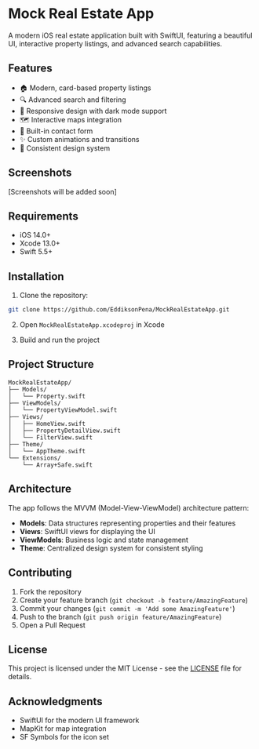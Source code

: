 # Mock Real Estate App

A modern iOS real estate application built with SwiftUI, featuring a beautiful UI, interactive property listings, and advanced search capabilities.

## Features

- 🏠 Modern, card-based property listings
- 🔍 Advanced search and filtering
- 📱 Responsive design with dark mode support
- 🗺️ Interactive maps integration
- 💬 Built-in contact form
- ✨ Custom animations and transitions
- 🎨 Consistent design system

## Screenshots

[Screenshots will be added soon]

## Requirements

- iOS 14.0+
- Xcode 13.0+
- Swift 5.5+

## Installation

1. Clone the repository:
```bash
git clone https://github.com/EddiksonPena/MockRealEstateApp.git
```

2. Open `MockRealEstateApp.xcodeproj` in Xcode

3. Build and run the project

## Project Structure

```
MockRealEstateApp/
├── Models/
│   └── Property.swift
├── ViewModels/
│   └── PropertyViewModel.swift
├── Views/
│   ├── HomeView.swift
│   ├── PropertyDetailView.swift
│   └── FilterView.swift
├── Theme/
│   └── AppTheme.swift
└── Extensions/
    └── Array+Safe.swift
```

## Architecture

The app follows the MVVM (Model-View-ViewModel) architecture pattern:

- **Models**: Data structures representing properties and their features
- **Views**: SwiftUI views for displaying the UI
- **ViewModels**: Business logic and state management
- **Theme**: Centralized design system for consistent styling

## Contributing

1. Fork the repository
2. Create your feature branch (`git checkout -b feature/AmazingFeature`)
3. Commit your changes (`git commit -m 'Add some AmazingFeature'`)
4. Push to the branch (`git push origin feature/AmazingFeature`)
5. Open a Pull Request

## License

This project is licensed under the MIT License - see the [LICENSE](LICENSE) file for details.

## Acknowledgments

- SwiftUI for the modern UI framework
- MapKit for map integration
- SF Symbols for the icon set